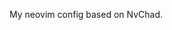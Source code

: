 My neovim config based on NvChad.

<!--**This repo is supposed to used as config by NvChad users!**-->
<!---->
<!--- The main nvchad repo (NvChad/NvChad) is used as a plugin by this repo.-->
<!--- So you just import its modules , like `require "nvchad.options" , require "nvchad.mappings"`-->
<!--- So you can delete the .git from this repo ( when you clone it locally ) or fork it :)-->
<!---->
<!--# Credits-->
<!---->
<!--1) Lazyvim starter https://github.com/LazyVim/starter as nvchad's starter was inspired by Lazyvim's . It made a lot of things easier!-->

